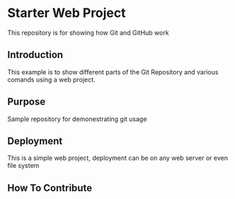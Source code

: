# Starter Web Project

This repository is for showing how Git and GitHub work

## Introduction

This example is to show different parts of the Git Repository and various comands using a web project.

## Purpose

Sample repository for demonestrating git usage

## Deployment
This is a simple web project, deployment can be on any web server or even file system

## How To Contribute